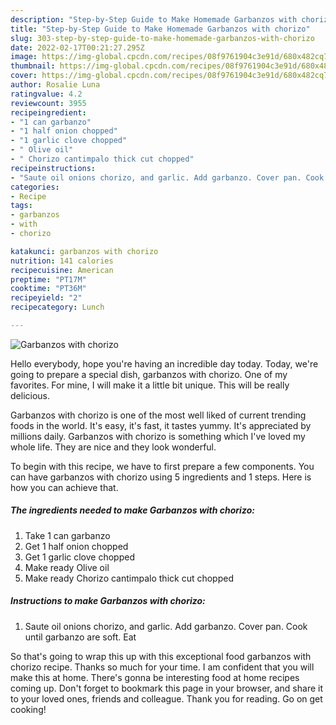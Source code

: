 ```yaml
---
description: "Step-by-Step Guide to Make Homemade Garbanzos with chorizo"
title: "Step-by-Step Guide to Make Homemade Garbanzos with chorizo"
slug: 303-step-by-step-guide-to-make-homemade-garbanzos-with-chorizo
date: 2022-02-17T00:21:27.295Z
image: https://img-global.cpcdn.com/recipes/08f9761904c3e91d/680x482cq70/garbanzos-with-chorizo-recipe-main-photo.jpg
thumbnail: https://img-global.cpcdn.com/recipes/08f9761904c3e91d/680x482cq70/garbanzos-with-chorizo-recipe-main-photo.jpg
cover: https://img-global.cpcdn.com/recipes/08f9761904c3e91d/680x482cq70/garbanzos-with-chorizo-recipe-main-photo.jpg
author: Rosalie Luna
ratingvalue: 4.2
reviewcount: 3955
recipeingredient:
- "1 can garbanzo"
- "1 half onion chopped"
- "1 garlic clove chopped"
- " Olive oil"
- " Chorizo cantimpalo thick cut chopped"
recipeinstructions:
- "Saute oil onions chorizo, and garlic. Add garbanzo. Cover pan. Cook until garbanzo are soft. Eat"
categories:
- Recipe
tags:
- garbanzos
- with
- chorizo

katakunci: garbanzos with chorizo 
nutrition: 141 calories
recipecuisine: American
preptime: "PT17M"
cooktime: "PT36M"
recipeyield: "2"
recipecategory: Lunch

---
```



![Garbanzos with chorizo](https://img-global.cpcdn.com/recipes/08f9761904c3e91d/680x482cq70/garbanzos-with-chorizo-recipe-main-photo.jpg)

Hello everybody, hope you're having an incredible day today. Today, we're going to prepare a special dish, garbanzos with chorizo. One of my favorites. For mine, I will make it a little bit unique. This will be really delicious.



Garbanzos with chorizo is one of the most well liked of current trending foods in the world. It's easy, it's fast, it tastes yummy. It's appreciated by millions daily. Garbanzos with chorizo is something which I've loved my whole life. They are nice and they look wonderful.


To begin with this recipe, we have to first prepare a few components. You can have garbanzos with chorizo using 5 ingredients and 1 steps. Here is how you can achieve that.

<!--inarticleads1-->

##### The ingredients needed to make Garbanzos with chorizo:

1. Take 1 can garbanzo
1. Get 1 half onion chopped
1. Get 1 garlic clove chopped
1. Make ready  Olive oil
1. Make ready  Chorizo cantimpalo thick cut chopped




<!--inarticleads2-->

##### Instructions to make Garbanzos with chorizo:

1. Saute oil onions chorizo, and garlic. Add garbanzo. Cover pan. Cook until garbanzo are soft. Eat




So that's going to wrap this up with this exceptional food garbanzos with chorizo recipe. Thanks so much for your time. I am confident that you will make this at home. There's gonna be interesting food at home recipes coming up. Don't forget to bookmark this page in your browser, and share it to your loved ones, friends and colleague. Thank you for reading. Go on get cooking!
